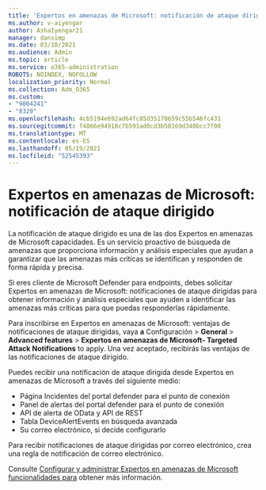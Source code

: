 ```yaml
---
title: 'Expertos en amenazas de Microsoft: notificación de ataque dirigido'
ms.author: v-aiyengar
author: AshaIyengar21
manager: dansimp
ms.date: 03/10/2021
ms.audience: Admin
ms.topic: article
ms.service: o365-administration
ROBOTS: NOINDEX, NOFOLLOW
localization_priority: Normal
ms.collection: Adm_O365
ms.custom:
- "9004241"
- "8320"
ms.openlocfilehash: 4cb5194e692ad64fc85d35170659c55b546fc431
ms.sourcegitcommit: f4866e94918c7b591ad0cd3b58169d340bcc7f00
ms.translationtype: MT
ms.contentlocale: es-ES
ms.lasthandoff: 05/19/2021
ms.locfileid: "52545393"
---
```

# <a name="microsoft-threat-experts---targeted-attack-notification"></a>Expertos en amenazas de Microsoft: notificación de ataque dirigido

La notificación de ataque dirigido es una de las dos Expertos en amenazas de Microsoft capacidades. Es un servicio proactivo de búsqueda de amenazas que proporciona información y análisis especiales que ayudan a garantizar que las amenazas más críticas se identifican y responden de forma rápida y precisa.

Si eres cliente de Microsoft Defender para endpoints, debes solicitar Expertos en amenazas de Microsoft: notificaciones de ataque dirigidas para obtener información y análisis especiales que ayuden a identificar las amenazas más críticas para que puedas responderlas rápidamente.

Para inscribirse en Expertos en amenazas de Microsoft: ventajas de notificaciones de ataque dirigidas, vaya **a** Configuración  >  **General**  >  **Advanced features**  >  **Expertos en amenazas de Microsoft- Targeted Attack Notifications** to apply. Una vez aceptado, recibirás las ventajas de las notificaciones de ataque dirigido.

Puedes recibir una notificación de ataque dirigida desde Expertos en amenazas de Microsoft a través del siguiente medio:

- Página Incidentes del portal defender para el punto de conexión
- Panel de alertas del portal defender para el punto de conexión
- API de alerta de OData y API de REST
- Tabla DeviceAlertEvents en búsqueda avanzada
- Su correo electrónico, si decide configurarlo

Para recibir notificaciones de ataque dirigidas por correo electrónico, crea una regla de notificación de correo electrónico. 

Consulte [Configurar y administrar Expertos en amenazas de Microsoft funcionalidades para](/windows/security/threat-protection/microsoft-defender-atp/configure-microsoft-threat-experts) obtener más información.
